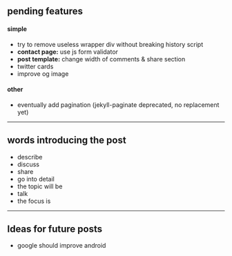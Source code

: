 ## pending features

#### simple
- try to remove useless wrapper div without breaking history script
- **contact page:** use js form validator
- **post template:** change width of comments & share section
- twitter cards
- improve og image

#### other
- eventually add pagination (jekyll-paginate deprecated, no replacement yet)

___

## words introducing the post

- describe
- discuss
- share
- go into detail
- the topic will be
- talk
- the focus is

___

## Ideas for future posts

- google should improve android
